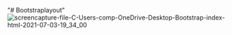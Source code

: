 "# Bootstraplayout" 
![screencapture-file-C-Users-comp-OneDrive-Desktop-Bootstrap-index-html-2021-07-03-19_34_00](https://user-images.githubusercontent.com/62559926/124357429-0f210180-dc39-11eb-9d6e-13c0cbce1533.png)

